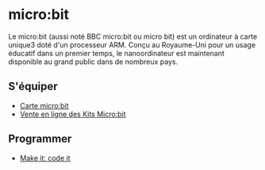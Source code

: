 # micro:bit
Le micro:bit (aussi noté BBC micro:bit ou micro bit) est un ordinateur à carte unique3 doté d'un processeur ARM. Conçu au Royaume-Uni pour un usage éducatif dans un premier temps, le nanoordinateur est maintenant disponible au grand public dans de nombreux pays.

## S'équiper

 * [Carte micro:bit](https://microbit.org/buy/bbc-microbit-go)
 * [Vente en ligne des Kits Micro:bit](https://www.kubii.com/fr/189-kits-microbit)

## Programmer
 * [Make it: code it](https://microbit.org/fr/projects/make-it-code-it/)
